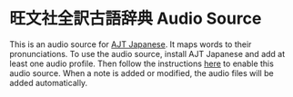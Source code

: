 # 旺文社全訳古語辞典 Audio Source

This is an audio source for [AJT Japanese](https://ankiweb.net/shared/info/1344485230).
It maps words to their pronunciations.
To use the audio source, install AJT Japanese and add at least one audio profile.
Then
follow the instructions [here](https://tatsumoto-ren.github.io/blog/anki-japanese-support.html#audio-files)
to enable this audio source.
When a note is added or modified, the audio files will be added automatically.
